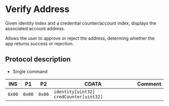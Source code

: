 # Verify Address

Given identity index and a credential counter/account index, displays the associated account address.

Allows the user to approve or reject the address, determing whether the app returns success or rejection.

## Protocol description

* Single command

INS | P1 | P2 | CDATA | Comment |
|--------|--------|--------|------------|----|
| `0x00` | `0x00` | `0x00` | `identity[uint32] credCounter[uint32]` |  |
